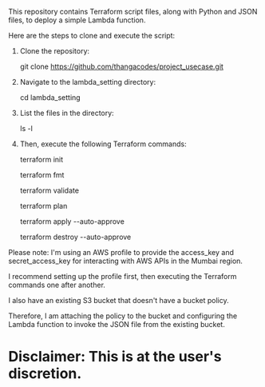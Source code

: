 This repository contains Terraform script files, along with Python and JSON files, to deploy a simple Lambda function.

Here are the steps to clone and execute the script:

1. Clone the repository:
   
   git clone https://github.com/thangacodes/project_usecase.git

3. Navigate to the lambda_setting directory:

   cd lambda_setting

5. List the files in the directory:
   
   ls -l

7. Then, execute the following Terraform commands:

   terraform init

   terraform fmt

   terraform validate

   terraform plan

   terraform apply --auto-approve

   terraform destroy --auto-approve

Please note: I'm using an AWS profile to provide the access_key and secret_access_key for interacting with AWS APIs in the Mumbai region. 

I recommend setting up the profile first, then executing the Terraform commands one after another.

I also have an existing S3 bucket that doesn't have a bucket policy. 

Therefore, I am attaching the policy to the bucket and configuring the Lambda function to invoke the JSON file from the existing bucket.

# Disclaimer: This is at the user's discretion.
